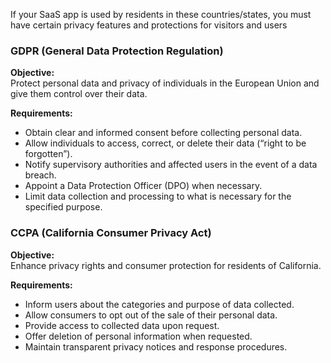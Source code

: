 
If your SaaS app is used by residents in these countries/states, you must have certain privacy features and protections for visitors and users

### **GDPR (General Data Protection Regulation)**

**Objective:**  
Protect personal data and privacy of individuals in the European Union and give them control over their data.

**Requirements:**

- Obtain clear and informed consent before collecting personal data.
- Allow individuals to access, correct, or delete their data (“right to be forgotten”).
- Notify supervisory authorities and affected users in the event of a data breach.
- Appoint a Data Protection Officer (DPO) when necessary.
- Limit data collection and processing to what is necessary for the specified purpose.

### **CCPA (California Consumer Privacy Act)**

**Objective:**  
Enhance privacy rights and consumer protection for residents of California.

**Requirements:**
- Inform users about the categories and purpose of data collected.
- Allow consumers to opt out of the sale of their personal data.
- Provide access to collected data upon request.
- Offer deletion of personal information when requested.
- Maintain transparent privacy notices and response procedures.
